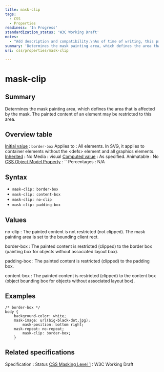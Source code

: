 ```yaml
---
title: mask-clip
tags:
  - CSS
  - Properties
readiness: 'In Progress'
standardization_status: 'W3C Working Draft'
notes:
  - "Add description and compatibility.\nAs of time of writing, this property is not yet implemented in most browsers."
summary: 'Determines the mask painting area, which defines the area that is affected by the mask. The painted content of an element may be restricted to this area.'
uri: css/properties/mask-clip

---
```

# mask-clip

## Summary

Determines the mask painting area, which defines the area that is affected by the mask. The painted content of an element may be restricted to this area.

## Overview table

[Initial value](/css/concepts/initial_value)
:   `border-box`
Applies to
:   All elements. In SVG, it applies to container elements without the \<defs\> element and all graphics elements.
[Inherited](/css/concepts/inherited)
:   No
Media
:   visual
[Computed value](/css/concepts/computed_value)
:   As specified.
Animatable
:   No
[CSS Object Model Property](/css/concepts/cssom)
:   ``
Percentages
:   N/A

## Syntax

-   `mask-clip: border-box`
-   `mask-clip: content-box`
-   `mask-clip: no-clip`
-   `mask-clip: padding-box`

## Values

no-clip
:   The painted content is not restricted (not clipped). The mask painting area is set to the bounding client rect.

border-box
:   The painted content is restricted (clipped) to the border box (painting box for objects without associated layout box).

padding-box
:   The painted content is restricted (clipped) to the padding box.

content-box
:   The painted content is restricted (clipped) to the content box (object bounding box for objects without associated layout box).

## Examples

``` {.css}
/* border-box */
body {
    background-color: white;
    mask-image: url(big-black-dot.jpg);
        mask-position: bottom right;
    mask-repeat: no-repeat;
        mask-clip: border-box;
    }
```

## Related specifications

Specification
:   Status
[CSS Masking Level 1](http://www.w3.org/TR/css-masking/)
:   W3C Working Draft

